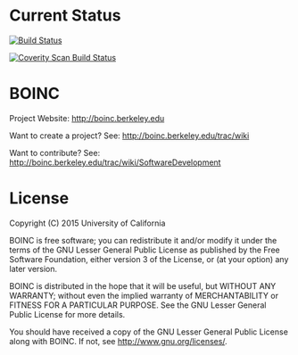# Current Status

[![Build Status](https://travis-ci.org/BOINC/boinc.svg?branch=master)](https://travis-ci.org/BOINC/boinc)

[![Coverity Scan Build Status](https://scan.coverity.com/projects/4226/badge.svg)](https://scan.coverity.com/projects/boinc-boinc)

# BOINC

Project Website: http://boinc.berkeley.edu

Want to create a project?
See: http://boinc.berkeley.edu/trac/wiki

Want to contribute?
See: http://boinc.berkeley.edu/trac/wiki/SoftwareDevelopment

# License
Copyright (C) 2015 University of California

BOINC is free software; you can redistribute it and/or modify it
under the terms of the GNU Lesser General Public License
as published by the Free Software Foundation,
either version 3 of the License, or (at your option) any later version.

BOINC is distributed in the hope that it will be useful,
but WITHOUT ANY WARRANTY; without even the implied warranty of
MERCHANTABILITY or FITNESS FOR A PARTICULAR PURPOSE.
See the GNU Lesser General Public License for more details.

You should have received a copy of the GNU Lesser General Public License
along with BOINC.  If not, see <http://www.gnu.org/licenses/>.
